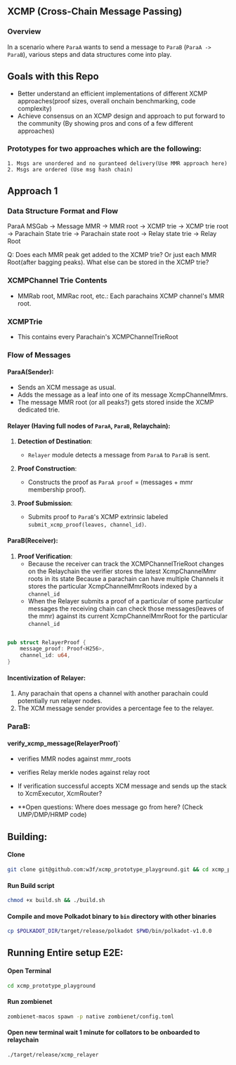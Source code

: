 ## XCMP (Cross-Chain Message Passing)

### Overview
In a scenario where `ParaA` wants to send a message to `ParaB` (`ParaA -> ParaB`), various steps and data structures come into play. 

## Goals with this Repo

- Better understand an efficient implementations of different XCMP approaches(proof sizes, overall onchain benchmarking, code complexity)
- Achieve consensus on an XCMP design and approach to put forward to the community (By showing pros and cons of a few different approaches)

### Prototypes for two approaches which are the following:
    1. Msgs are unordered and no guranteed delivery(Use MMR approach here)
    2. Msgs are ordered (Use msg hash chain)

## Approach 1

### Data Structure Format and Flow

ParaA MSGab -> Message MMR -> MMR root -> XCMP trie -> XCMP trie root -> Parachain State trie -> Parachain state root -> Relay state trie -> Relay Root

Q:
    Does each MMR peak get added to the XCMP trie? Or just each MMR Root(after bagging peaks). What else can be stored in the XCMP trie?


### XCMPChannel Trie Contents

- MMRab root, MMRac root, etc.: Each parachains XCMP channel's MMR root.

### XCMPTrie
- This contains every Parachain's XCMPChannelTrieRoot

### Flow of Messages

#### ParaA(Sender):

- Sends an XCM message as usual.
- Adds the message as a leaf into one of its message XcmpChannelMmrs.
- The message MMR root (or all peaks?) gets stored inside the XCMP dedicated trie.

#### Relayer (Having full nodes of `ParaA`, `ParaB`, Relaychain):

1. **Detection of Destination**:
   - `Relayer` module detects a message from `ParaA` to `ParaB` is sent.

2. **Proof Construction**:
   - Constructs the proof as `ParaA proof` = (messages + mmr membership proof).

3. **Proof Submission**:
   - Submits proof to `ParaB`'s XCMP extrinsic labeled `submit_xcmp_proof(leaves, channel_id)`.
  
#### ParaB(Receiver):
  
1. **Proof Verification**:
   -  Because the receiver can track the XCMPChannelTrieRoot changes on the Relaychain the verifier stores the latest XcmpChannelMmr roots in its state
     	Because a parachain can have multiple Channels it stores the particular XcmpChannelMmrRoots indexed by a `channel_id`
   -  When the Relayer submits a proof of a particular of some particular messages the receiving chain can check those messages(leaves of the mmr) against its current
     	XcmpChannelMmrRoot for the particular `channel_id`

```rust

pub struct RelayerProof {
    message_proof: Proof<H256>,
    channel_id: u64,
}

```

#### Incentivization of Relayer:

1. Any parachain that opens a channel with another parachain could potentially run relayer nodes.
2. The XCM message sender provides a percentage fee to the relayer.


### ParaB:

#### verify_xcmp_message(RelayerProof)`

- verifies MMR nodes against mmr_roots
- verifies Relay merkle nodes against relay root
- If verification successful accepts XCM message and sends up the stack to XcmExecutor, XcmRouter?

- **Open questions:
            Where does message go from here? (Check UMP/DMP/HRMP code)


## Building:

#### Clone
```bash 
git clone git@github.com:w3f/xcmp_prototype_playground.git && cd xcmp_prototype_playground
```

#### Run Build script
```bash
chmod +x build.sh && ./build.sh
```

#### Compile and move Polkadot binary to `bin` directory with other binaries
```bash
cp $POLKADOT_DIR/target/release/polkadot $PWD/bin/polkadot-v1.0.0
```

## Running Entire setup E2E:

#### Open Terminal
```bash
cd xcmp_prototype_playground
```

#### Run zombienet
```bash
zombienet-macos spawn -p native zombienet/config.toml
```

#### Open new terminal wait 1 minute for collators to be onboarded to relaychain
```bash
./target/release/xcmp_relayer
```
